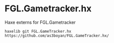 FGL.Gametracker.hx
==========

Haxe externs for FGL.Gametracker

    haxelib git FGL.GameTracker.hx https://github.com/as3boyan/FGL.GameTracker.hx/
